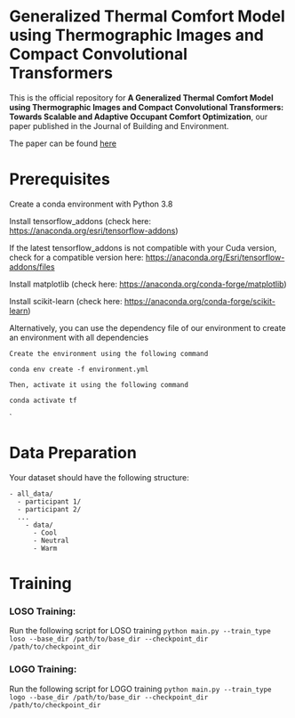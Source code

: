 # Generalized Thermal Comfort Model using Thermographic Images and Compact Convolutional Transformers

This is the official repository for **A Generalized Thermal Comfort Model using Thermographic Images and Compact Convolutional Transformers: Towards Scalable and Adaptive Occupant Comfort Optimization**, our paper published in the Journal of Building and Environment. 

The paper can be found [here](https://doi.org/10.1016/j.buildenv.2024.112118)

# Prerequisites
Create a conda environment with Python 3.8

Install tensorflow_addons (check here: https://anaconda.org/esri/tensorflow-addons)

If the latest tensorflow_addons is not compatible with your Cuda version, check for a compatible version here: https://anaconda.org/Esri/tensorflow-addons/files

Install matplotlib (check here: https://anaconda.org/conda-forge/matplotlib)

Install scikit-learn (check here: https://anaconda.org/conda-forge/scikit-learn)

Alternatively, you can use the dependency file of our environment to create an environment with all dependencies

```
Create the environment using the following command

conda env create -f environment.yml

Then, activate it using the following command

conda activate tf

```
`
# Data Preparation
Your dataset should have the following structure: 
```
- all_data/
  - participant 1/
  - participant 2/
  ...
    - data/
      - Cool
      - Neutral
      - Warm
```
# Training
### LOSO Training:
Run the following script for LOSO training `python main.py --train_type loso --base_dir /path/to/base_dir --checkpoint_dir /path/to/checkpoint_dir`
### LOGO Training:
Run the following script for LOGO training `python main.py --train_type logo --base_dir /path/to/base_dir --checkpoint_dir /path/to/checkpoint_dir`
